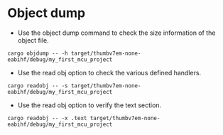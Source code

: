 # Object dump
* Use the object dump command to check the size information of the object file. 

```cargo objdump -- -h target/thumbv7em-none-eabihf/debug/my_first_mcu_project```

* Use the read obj option to check the various defined handlers.

```cargo readobj -- -s target/thumbv7em-none-eabihf/debug/my_first_mcu_project```

* Use the read obj option to verify the text section.

```cargo readobj -- -x .text target/thumbv7em-none-eabihf/debug/my_first_mcu_project```